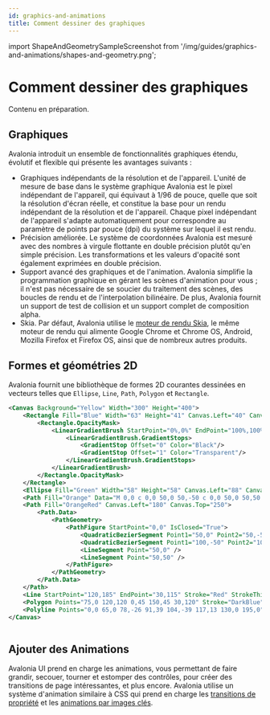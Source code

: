 ```yaml
---
id: graphics-and-animations
title: Comment dessiner des graphiques
---
```


import ShapeAndGeometrySampleScreenshot from '/img/guides/graphics-and-animations/shapes-and-geometry.png';

# Comment dessiner des graphiques

Contenu en préparation.

## Graphiques

Avalonia introduit un ensemble de fonctionnalités graphiques étendu, évolutif et flexible qui présente les avantages suivants :

* Graphiques indépendants de la résolution et de l'appareil. L'unité de mesure de base dans le système graphique Avalonia est le pixel indépendant de l'appareil, qui équivaut à 1/96 de pouce, quelle que soit la résolution d'écran réelle, et constitue la base pour un rendu indépendant de la résolution et de l'appareil. Chaque pixel indépendant de l'appareil s'adapte automatiquement pour correspondre au paramètre de points par pouce (dpi) du système sur lequel il est rendu.
* Précision améliorée. Le système de coordonnées Avalonia est mesuré avec des nombres à virgule flottante en double précision plutôt qu'en simple précision. Les transformations et les valeurs d'opacité sont également exprimées en double précision.
* Support avancé des graphiques et de l'animation. Avalonia simplifie la programmation graphique en gérant les scènes d'animation pour vous ; il n'est pas nécessaire de se soucier du traitement des scènes, des boucles de rendu et de l'interpolation bilinéaire. De plus, Avalonia fournit un support de test de collision et un support complet de composition alpha.
* Skia. Par défaut, Avalonia utilise le [moteur de rendu Skia](https://skia.org/), le même moteur de rendu qui alimente Google Chrome et Chrome OS, Android, Mozilla Firefox et Firefox OS, ainsi que de nombreux autres produits.

## Formes et géométries 2D

Avalonia fournit une bibliothèque de formes 2D courantes dessinées en vecteurs telles que `Ellipse`, `Line`, `Path`, `Polygon` et `Rectangle`.

```xml
<Canvas Background="Yellow" Width="300" Height="400">
    <Rectangle Fill="Blue" Width="63" Height="41" Canvas.Left="40" Canvas.Top="31">
        <Rectangle.OpacityMask>
            <LinearGradientBrush StartPoint="0%,0%" EndPoint="100%,100%">
                <LinearGradientBrush.GradientStops>
                    <GradientStop Offset="0" Color="Black"/>
                    <GradientStop Offset="1" Color="Transparent"/>
                </LinearGradientBrush.GradientStops>
            </LinearGradientBrush>
        </Rectangle.OpacityMask>     
    </Rectangle>
    <Ellipse Fill="Green" Width="58" Height="58" Canvas.Left="88" Canvas.Top="100"/>
    <Path Fill="Orange" Data="M 0,0 c 0,0 50,0 50,-50 c 0,0 50,0 50,50 h -50 v 50 l -50,-50 Z" Canvas.Left="30" Canvas.Top="250"/>
    <Path Fill="OrangeRed" Canvas.Left="180" Canvas.Top="250">
        <Path.Data>
            <PathGeometry>
                <PathFigure StartPoint="0,0" IsClosed="True">
                    <QuadraticBezierSegment Point1="50,0" Point2="50,-50" />
                    <QuadraticBezierSegment Point1="100,-50" Point2="100,0" />
                    <LineSegment Point="50,0" />
                    <LineSegment Point="50,50" />
                </PathFigure>
            </PathGeometry>
        </Path.Data>
    </Path>
    <Line StartPoint="120,185" EndPoint="30,115" Stroke="Red" StrokeThickness="2"/>
    <Polygon Points="75,0 120,120 0,45 150,45 30,120" Stroke="DarkBlue" StrokeThickness="1" Fill="Violet" Canvas.Left="150" Canvas.Top="31"/>
    <Polyline Points="0,0 65,0 78,-26 91,39 104,-39 117,13 130,0 195,0" Stroke="Brown" Canvas.Left="30" Canvas.Top="350"/>
</Canvas>
```

<img src={ShapeAndGeometrySampleScreenshot} alt=''/>

## Ajouter des Animations

Avalonia UI prend en charge les animations, vous permettant de faire grandir, secouer, tourner et estomper des contrôles, pour créer des transitions de page intéressantes, et plus encore. Avalonia utilise un système d'animation similaire à CSS qui prend en charge les [transitions de propriété](transitions.md) et les [animations par images clés](keyframe-animations.md).
